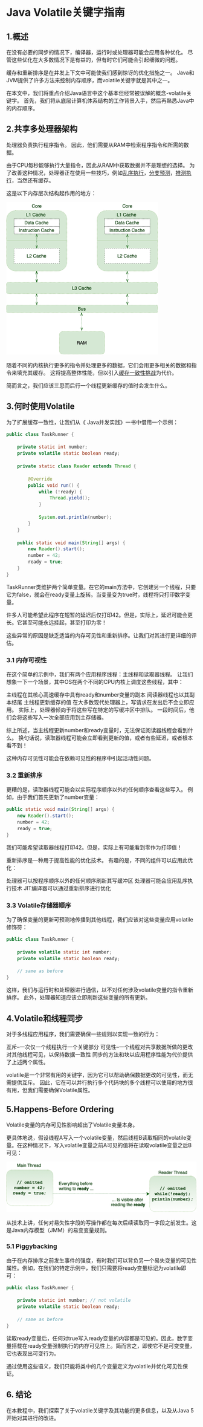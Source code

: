 # Java Volatile关键字指南

## 1.概述
在没有必要的同步的情况下，编译器，运行时或处理器可能会应用各种优化。 尽管这些优化在大多数情况下是有益的，但有时它们可能会引起细微的问题。

缓存和重新排序是在并发上下文中可能使我们感到惊讶的优化措施之一。 Java和JVM提供了许多方法来控制内存顺序，而volatile关键字就是其中之一。


在本文中，我们将重点介绍Java语言中这个基本但经常被误解的概念-volatile关键字。 首先，我们将从底层计算机体系结构的工作背景入手，然后再熟悉Java中的内存顺序。

## 2.共享多处理器架构
处理器负责执行程序指令。 因此，他们需要从RAM中检索程序指令和所需的数据。

由于CPU每秒能够执行大量指令，因此从RAM中获取数据并不是理想的选择。 为了改善这种情况，处理器正在使用一些技巧，例如[乱序执行](https://en.wikipedia.org/wiki/Out-of-order_execution)，[分支预测](https://en.wikipedia.org/wiki/Branch_predictor)，[推测执行](https://en.wikipedia.org/wiki/Speculative_execution)，当然还有缓存。

这是以下内存层次结构起作用的地方：

![img](../img/cpu.png)


随着不同的内核执行更多的指令并处理更多的数据，它们会用更多相关的数据和指令来填充其缓存。 这将提高整体性能，但以引入[缓存一致性挑战](https://en.wikipedia.org/wiki/Cache_coherence)为代价。

简而言之，我们应该三思而后行一个线程更新缓存的值时会发生什么。

## 3.何时使用Volatile
为了扩展缓存一致性，让我们从《 Java并发实践》一书中借用一个示例：

```JAVA
public class TaskRunner {

    private static int number;
    private volatile static boolean ready;

    private static class Reader extends Thread {

        @Override
        public void run() {
            while (!ready) {
                Thread.yield();
            }

            System.out.println(number);
        }
    }

    public static void main(String[] args) {
        new Reader().start();
        number = 42;
        ready = true;
    }
}
```

TaskRunner类维护两个简单变量。在它的main方法中，它创建另一个线程，只要它为false，就会在ready变量上旋转。当变量变为true时，线程将只打印数字变量。

许多人可能希望此程序在短暂的延迟后仅打印42。但是，实际上，延迟可能会更长。它甚至可能永远挂起，甚至打印为零！

这些异常的原因是缺乏适当的内存可见性和重新排序。让我们对其进行更详细的评估。

### 3.1 内存可视性
在这个简单的示例中，我们有两个应用程序线程：主线程和读取器线程。 让我们想象一下一个场景，其中OS在两个不同的CPU内核上调度这些线程，其中：

主线程在其核心高速缓存中具有ready和number变量的副本
阅读器线程也以其副本结尾
主线程更新缓存的值
在大多数现代处理器上，写请求在发出后不会立即应用。 实际上，处理器倾向于将这些写在特定的写缓冲区中排队。 一段时间后，他们会将这些写入一次全部应用到主存储器。

综上所述，当主线程更新number和ready变量时，无法保证阅读器线程会看到什么。 换句话说，读取器线程可能会立即看到更新的值，或者有些延迟，或者根本看不到！

这种内存可见性可能会在依赖可见性的程序中引起活动性问题。

### 3.2 重新排序
更糟的是，读取器线程可能会以实际程序顺序以外的任何顺序查看这些写入。 例如，由于我们首先更新了number变量：

```java
public static void main(String[] args) { 
    new Reader().start();
    number = 42; 
    ready = true; 
}
```

我们可能希望读取器线程打印42。但是，实际上有可能看到零作为打印值！

重新排序是一种用于提高性能的优化技术。 有趣的是，不同的组件可以应用此优化：

处理器可以按程序顺序以外的任何顺序刷新其写缓冲区
处理器可能会应用乱序执行技术
JIT编译器可以通过重新排序进行优化

### 3.3 Volatile存储器顺序
为了确保变量的更新可预测地传播到其他线程，我们应该对这些变量应用volatile修饰符：

```java
public class TaskRunner {
 
    private volatile static int number;
    private volatile static boolean ready;
 
    // same as before
}
```

这样，我们与运行时和处理器进行通信，以不对任何涉及volatile变量的指令重新排序。 此外，处理器知道应该立即刷新这些变量的所有更新。

## 4.Volatile和线程同步
对于多线程应用程序，我们需要确保一些规则以实现一致的行为：

互斥–一次仅一个线程执行一个关键部分
可见性–一个线程对共享数据所做的更改对其他线程可见，以保持数据一致性
同步的方法和块以应用程序性能为代价提供了上述两个属性。

volatile是一个非常有用的关键字，因为它可以帮助确保数据更改的可见性，而无需提供互斥。 因此，它在可以并行执行多个代码块的多个线程可以使用的地方很有用，但我们需要确保Volatile属性。

## 5.Happens-Before Ordering
Volatile变量的内存可见性影响超出了Volatile变量本身。

更具体地说，假设线程A写入一个volatile变量，然后线程B读取相同的volatile变量。在这种情况下，写入volatile变量之前A可见的值将在读取volatile变量之后B可见：

![img](../img/happens-before.png)


从技术上讲，任何对易失性字段的写操作都在每次后续读取同一字段之前发生。这是Java内存模型（JMM）的易变变量规则。

### 5.1 Piggybacking
由于在内存排序之前发生事件的强度，有时我们可以背负另一个易失变量的可见性属性。例如，在我们的特定示例中，我们只需要将ready变量标记为volatile即可：

```java
public class TaskRunner {
 
    private static int number; // not volatile
    private volatile static boolean ready;
 
    // same as before
}
```

读取ready变量后，任何对true写入ready变量的内容都是可见的。因此，数字变量搭载在ready变量强制执行的内存可见性上。简而言之，即使它不是可变变量，它也表现出可变行为。

通过使用这些语义，我们只能将类中的几个变量定义为volatile并优化可见性保证。

## 6. 结论
在本教程中，我们探索了关于volatile关键字及其功能的更多信息，以及从Java 5开始对其进行的改进。